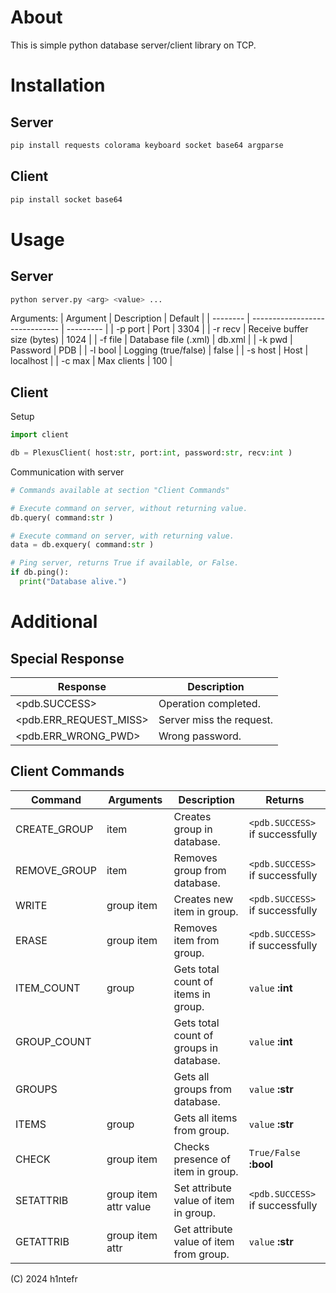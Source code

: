 # About

This is simple python database server/client library on TCP.

# Installation

## Server

```bash
pip install requests colorama keyboard socket base64 argparse
```

## Client

```bash
pip install socket base64
```
# Usage

## Server

```bash
python server.py <arg> <value> ...
```

Arguments:
| Argument | Description                    | Default   |
| -------- | ------------------------------ | --------- |
| -p port  | Port                           | 3304      |
| -r recv  | Receive buffer size (bytes)    | 1024      |
| -f file  | Database file (.xml)           | db.xml    |
| -k pwd   | Password                       | PDB       |
| -l bool  | Logging (true/false)           | false     |
| -s host  | Host                           | localhost |
| -c max   | Max clients                    | 100       |

## Client

Setup

```python
import client

db = PlexusClient( host:str, port:int, password:str, recv:int )
```

Communication with server

```python
# Commands available at section "Client Commands"

# Execute command on server, without returning value. 
db.query( command:str )

# Execute command on server, with returning value.
data = db.exquery( command:str )

# Ping server, returns True if available, or False.
if db.ping():
  print("Database alive.")
```


# Additional

## Special Response

| Response                     | Description                |
| ---------------------------- | -------------------------- |
| <pdb.SUCCESS>                | Operation completed. 		|
| <pdb.ERR_REQUEST_MISS>       | Server miss the request.   |
| <pdb.ERR_WRONG_PWD>          | Wrong password.            |


## Client Commands

| Command         | Arguments              | Description                                | Returns				                    |
| --------------- | ---------------------- | ------------------------------------------ | --------------------------------- |
| CREATE_GROUP    | item                   | Creates group in database.                 | `<pdb.SUCCESS>` if successfully   |
| REMOVE_GROUP    | item                   | Removes group from database.               | `<pdb.SUCCESS>` if successfully   |
| WRITE           | group item             | Creates new item in group.                 | `<pdb.SUCCESS>` if successfully   |
| ERASE           | group item             | Removes item from group.                   | `<pdb.SUCCESS>` if successfully   |
| ITEM_COUNT      | group                  | Gets total count of items in group.        | `value` **:int**                  |
| GROUP_COUNT     |                        | Gets total count of groups in database.    | `value` **:int**                  |
| GROUPS		      |                        | Gets all groups from database.             | `value` **:str**                  |
| ITEMS           | group                  | Gets all items from group.                 | `value` **:str**                  |
| CHECK           | group item             | Checks presence of item in group.          | `True/False` **:bool**            |
| SETATTRIB       | group item attr value  | Set attribute value of item in group.      | `<pdb.SUCCESS>` if successfully   |
| GETATTRIB       | group item attr        | Get attribute value of item from group.    | `value` **:str**                  |


(C) 2024 h1ntefr
